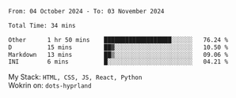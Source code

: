 <!--START_SECTION:waka-->

```txt
From: 04 October 2024 - To: 03 November 2024

Total Time: 34 mins

Other      1 hr 50 mins    ███████████████████░░░░░░   76.24 %
D          15 mins         ██▓░░░░░░░░░░░░░░░░░░░░░░   10.50 %
Markdown   13 mins         ██▒░░░░░░░░░░░░░░░░░░░░░░   09.06 %
INI        6 mins          █░░░░░░░░░░░░░░░░░░░░░░░░   04.21 %
```

<!--END_SECTION:waka-->
My Stack: `HTML, CSS, JS, React, Python` <br>
Wokrin on: `dots-hyprland`
